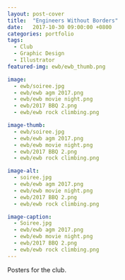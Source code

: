 ```yaml
---
layout: post-cover
title:  "Engineers Without Borders"
date:   2017-10-30 09:00:00 +0800
categories: portfolio
tags:
  - Club
  - Graphic Design
  - Illustrator
featured-img: ewb/ewb_thumb.png

image:
  - ewb/soiree.jpg
  - ewb/ewb agm 2017.png
  - ewb/ewb movie night.png
  - ewb/2017 BBQ 2.png
  - ewb/ewb rock climbing.png

image-thumb:
  - ewb/soiree.jpg
  - ewb/ewb agm 2017.png
  - ewb/ewb movie night.png
  - ewb/2017 BBQ 2.png
  - ewb/ewb rock climbing.png

image-alt:
  - soiree.jpg
  - ewb/ewb agm 2017.png
  - ewb/ewb movie night.png
  - ewb/2017 BBQ 2.png
  - ewb/ewb rock climbing.png

image-caption:
  - Soiree.jpg
  - ewb/ewb agm 2017.png
  - ewb/ewb movie night.png
  - ewb/2017 BBQ 2.png
  - ewb/ewb rock climbing.png
---
```


Posters for the club.
